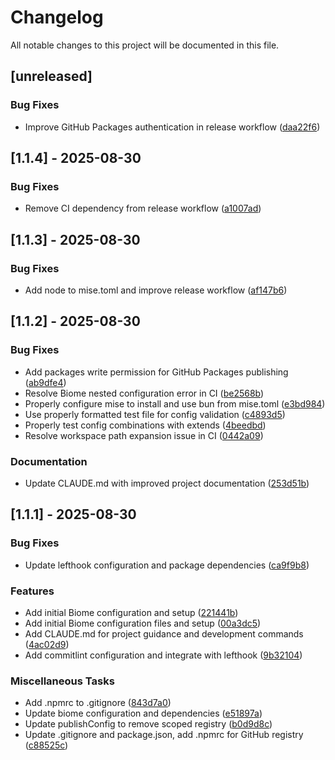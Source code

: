 # Changelog

All notable changes to this project will be documented in this file.

## [unreleased]

### Bug Fixes

- Improve GitHub Packages authentication in release workflow ([daa22f6](https://github.com/hidekitux/biome-config/commit/daa22f6d9058446af202e2757aa23ccddd97a329))

## [1.1.4] - 2025-08-30

### Bug Fixes

- Remove CI dependency from release workflow ([a1007ad](https://github.com/hidekitux/biome-config/commit/a1007ad8e9884ff1710baae0d7b1d60325fce364))

## [1.1.3] - 2025-08-30

### Bug Fixes

- Add node to mise.toml and improve release workflow ([af147b6](https://github.com/hidekitux/biome-config/commit/af147b6d8a8f42d3eea9b1a0e7087570356d0de3))

## [1.1.2] - 2025-08-30

### Bug Fixes

- Add packages write permission for GitHub Packages publishing ([ab9dfe4](https://github.com/hidekitux/biome-config/commit/ab9dfe4da90e77aa18634f1281abfdf3def29994))
- Resolve Biome nested configuration error in CI ([be2568b](https://github.com/hidekitux/biome-config/commit/be2568b575e77177c743293a6585512cff336270))
- Properly configure mise to install and use bun from mise.toml ([e3bd984](https://github.com/hidekitux/biome-config/commit/e3bd984e1aa1a5903bc72a87fcf4a1eb3002028b))
- Use properly formatted test file for config validation ([c4893d5](https://github.com/hidekitux/biome-config/commit/c4893d568ca00e2c977530e634eea92d6d33d6e6))
- Properly test config combinations with extends ([4beedbd](https://github.com/hidekitux/biome-config/commit/4beedbd99353269f6efff514bdffde992c7836b4))
- Resolve workspace path expansion issue in CI ([0442a09](https://github.com/hidekitux/biome-config/commit/0442a09afe60847803d8f9ff4f11bb636537357f))

### Documentation

- Update CLAUDE.md with improved project documentation ([253d51b](https://github.com/hidekitux/biome-config/commit/253d51b8eb13953d8bfd0bf60a664100a8778d31))

## [1.1.1] - 2025-08-30

### Bug Fixes

- Update lefthook configuration and package dependencies ([ca9f9b8](https://github.com/hidekitux/biome-config/commit/ca9f9b84f040e6eacafc03754353a324432fc14c))

### Features

- Add initial Biome configuration and setup ([221441b](https://github.com/hidekitux/biome-config/commit/221441bb93e04acffb35ca90f7d87424f27f8956))
- Add initial Biome configuration files and setup ([00a3dc5](https://github.com/hidekitux/biome-config/commit/00a3dc555ac5902f100752b324f5a841ca157e3b))
- Add CLAUDE.md for project guidance and development commands ([4ac02d9](https://github.com/hidekitux/biome-config/commit/4ac02d91c8d8a0744abed8e3f156b5183ec73848))
- Add commitlint configuration and integrate with lefthook ([9b32104](https://github.com/hidekitux/biome-config/commit/9b321049bb88aa0c2675a5cd630e5a548ad7f74e))

### Miscellaneous Tasks

- Add .npmrc to .gitignore ([843d7a0](https://github.com/hidekitux/biome-config/commit/843d7a06d7b099c6aa6e2d2c5e7f8856afe13f05))
- Update biome configuration and dependencies ([e51897a](https://github.com/hidekitux/biome-config/commit/e51897aea24113ebf7336e5e50406362baa6f040))
- Update publishConfig to remove scoped registry ([b0d9d8c](https://github.com/hidekitux/biome-config/commit/b0d9d8cc80d386fc9f284fe7945a044121000df4))
- Update .gitignore and package.json, add .npmrc for GitHub registry ([c88525c](https://github.com/hidekitux/biome-config/commit/c88525c23845a085096337bbcda6f2478a9c245a))

<!-- generated by git-cliff -->
